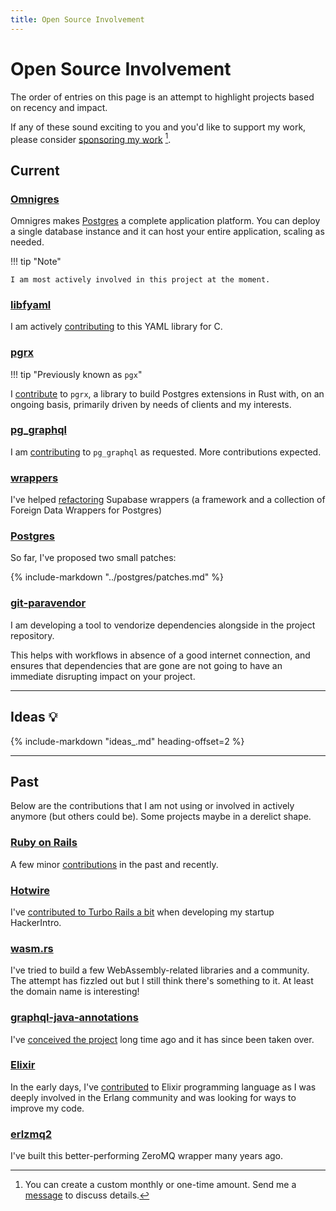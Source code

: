```yaml
---
title: Open Source Involvement
---
```


# Open Source Involvement

The order of entries on this page is an attempt to highlight projects based on recency and impact.

 If any of these sound exciting to you and you'd like to support my work, please consider [sponsoring my work](https://github.com/sponsors/yrashk)
 [^sponsor].

[^sponsor]: You can create a custom monthly or one-time amount. Send me a [message](mailto:yrashk@gmail.com) to discuss details.


## __Current__

### [Omnigres](https://github.com/omnigres/omnigres)

Omnigres makes [Postgres](/postgres) a complete application platform. You can deploy a
single database instance and it can host your entire application, scaling as
needed.

!!! tip "Note"

    I am most actively involved in this project at the moment.

### [libfyaml](https://github.com/pantoniou/libfyaml)

I am actively [contributing](https://github.com/pantoniou/libfyaml/pulls?q=is%3Apr+author%3Ayrashk+) to this YAML library for C.

### [pgrx](https://github.com/tcdi/pgrx)

!!! tip "Previously known as `pgx`"

I [contribute](https://github.com/tcdi/pgrx/commits?author=yrashk) to `pgrx`, a library to build Postgres extensions in Rust with, on an
ongoing basis, primarily driven by needs of clients and my interests.

### [pg_graphql](https://github.com/supabase/pg_graphql)

I am [contributing](https://github.com/supabase/pg_graphql/commits?author=yrashk) to `pg_graphql` as requested. More contributions
expected.

### [wrappers](https://github.com/supabase/wrappers)

I've helped [refactoring](https://github.com/supabase/wrappers/commits?author=yrashk) Supabase wrappers (a framework and a collection of
Foreign Data Wrappers for Postgres)

### [Postgres](https://postgresql.org/)

So far, I've proposed two small patches:

{% include-markdown "../postgres/patches.md" %}

### [git-paravendor](https://github.com/yrashk/git-paravendor)

I am developing a tool to vendorize dependencies alongside in the project repository.

This helps with workflows in absence of a good internet connection, and ensures
that dependencies that are gone are not going to have an immediate disrupting
impact on your project.

---

## __Ideas__ :bulb: 

{% include-markdown "ideas_.md" heading-offset=2 %}

---

## __Past__

Below are the contributions that I am not using or involved in actively anymore (but others could be). Some projects maybe in a derelict shape.


### [Ruby on Rails](https://rubyonrails.org)

A few minor [contributions](https://contributors.rubyonrails.org/contributors/yurii-rashkovskii/commits) in the past and recently.

### [Hotwire](https://hotwired.dev/)

I've [contributed to Turbo Rails a bit](https://github.com/hotwired/turbo-rails/commits?author=yrashk) when developing my startup HackerIntro.



### [wasm.rs](https://wasm.rs)

I've tried to build a few WebAssembly-related libraries and a community. The attempt has fizzled out but I still think there's
something to it. At least the domain name is interesting!

### [graphql-java-annotations](https://github.com/Enigmatis/graphql-java-annotations)

I've [conceived the project](https://github.com/Enigmatis/graphql-java-annotations/commits?author=yrashk) long time ago and it has since been taken over.

### [Elixir](https://elixir-lang.org)

In the early days, I've [contributed](https://github.com/elixir-lang/elixir/commits?author=yrashk) to Elixir programming language as I was deeply involved in the Erlang community
and was looking for ways to improve my code.

### [erlzmq2](https://github.com/zeromq/erlzmq2)

I've built this better-performing ZeroMQ wrapper many years ago.
